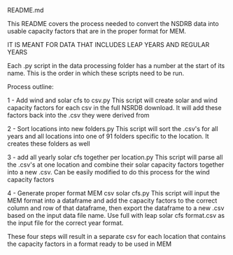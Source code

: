 README.md

This README covers the process needed to convert the NSDRB data into usable capacity factors that are in the proper format for MEM. 

IT IS MEANT FOR DATA THAT INCLUDES LEAP YEARS AND REGULAR YEARS

Each .py script in the data processing folder has a number at the start of its name. This is the order in which these scripts need to be run.

Process outline:

1 - Add wind and solar cfs to csv.py This script will create solar and wind capacity factors for each csv in the full NSRDB download. It will add these factors back into the .csv they were derived from

2 - Sort locations into new folders.py This script will sort the .csv's for all years and all locations into one of 91 folders specific to the location. It creates these folders as well

3 - add all yearly solar cfs together per location.py This script will parse all the .csv's at one location and combine their solar capacity factors together into a new .csv. Can be easily modified to do this process for the wind capacity factors

4 - Generate proper format MEM csv solar cfs.py This script will input the MEM format into a dataframe and add the capacity factors to the correct column and row of that dataframe, then export the dataframe to a new .csv based on the input data file name. Use full with leap solar cfs format.csv as the input file for the correct year format.

These four steps will result in a separate csv for each location that contains the capacity factors in a format ready to be used in MEM
